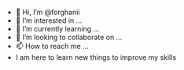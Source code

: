 - 👋 Hi, I’m @forghanii
- 👀 I’m interested in ...
- 🌱 I’m currently learning ...
- 💞️ I’m looking to collaborate on ...
- 📫 How to reach me ...
- I am here to learn new things to improve my skills

<!---
forghanii/forghanii is a ✨ special ✨ repository because its `README.md` (this file) appears on your GitHub profile.
You can click the Preview link to take a look at your changes.
--->
